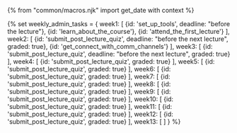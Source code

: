 {% from "common/macros.njk" import get_date with context %}

{% set weekly_admin_tasks = {
week1: [
  {id: 'set_up_tools', deadline: "before the lecture"},
  {id: 'learn_about_the_course'},
  {id: 'attend_the_first_lecture'}
],
week2: [
  {id: 'submit_post_lecture_quiz', deadline: "before the next lecture", graded: true},
  {id: 'get_connect_with_comm_channels'}
],
week3: [
  {id: 'submit_post_lecture_quiz', deadline: "before the next lecture", graded: true}
],
week4: [
  {id: 'submit_post_lecture_quiz', graded: true}
],
week5: [
  {id: 'submit_post_lecture_quiz', graded: true}
],
week6: [
  {id: 'submit_post_lecture_quiz', graded: true}
],
week7: [
  {id: 'submit_post_lecture_quiz', graded: true}
],
week8: [
  {id: 'submit_post_lecture_quiz', graded: true}
],
week9: [
  {id: 'submit_post_lecture_quiz', graded: true}
],
week10: [
  {id: 'submit_post_lecture_quiz', graded: true}
],
week11: [
  {id: 'submit_post_lecture_quiz', graded: true}
],
week12: [
  {id: 'submit_post_lecture_quiz', graded: true}
],
week13: [
]
} %}
